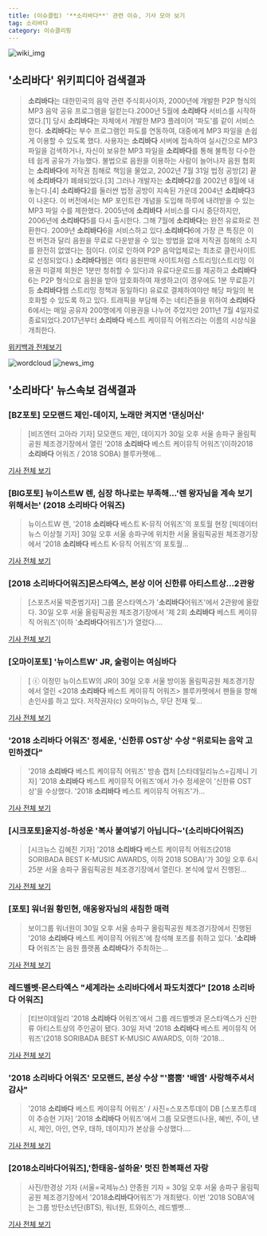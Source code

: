 ```yaml
---
title: (이슈클립) '**소리바다**' 관련 이슈, 기사 모아 보기
tag: 소리바다
category: 이슈클리핑
---
```

![wiki_img](https://user-images.githubusercontent.com/42597476/44503234-41136a80-a6d0-11e8-9071-6fc6418eafe4.png)
## **'**소리바다**'** 위키피디아 검색결과
>**소리바다**는 대한민국의 음악 관련 주식회사이자, 2000년에 개발한 P2P 형식의 MP3 음악 공유 프로그램을 일컫는다.2000년 5월에 **소리바다** 서비스를 시작하였다.[1] 당시 **소리바다**는 자체에서 개발한 MP3 플레이어 '파도'를 같이 서비스한다. **소리바다**는 부수 프로그램인 파도를 연동하여, 대중에게 MP3 파일을 손쉽게 이용할 수 있도록 했다. 사용자는 **소리바다** 서버에 접속하여 실시간으로 MP3 파일을 검색하거나, 자신이 보유한 MP3 파일을 **소리바다**를 통해 불특정 다수한테 쉽게 공유가 가능했다. 불법으로 음원을 이용하는 사람이 늘어나자 음원 협회는 **소리바다**에 저작권 침해로 책임을 물었고, 2002년 7월 31일 법정 공방[2] 끝에 **소리바다**가 폐쇄되었다.[3] 그러나 개발자는 **소리바다**2를 2002년 8월에 내놓는다.[4] **소리바다**2를 둘러싼 법정 공방이 지속된 가운데 2004년 **소리바다**3이 나온다. 이 버전에서는 MP 포인트란 개념을 도입해 하루에 내려받을 수 있는 MP3 파일 수를 제한했다. 2005년에 **소리바다** 서비스를 다시 중단하지만, 2006년에 **소리바다**5를 다시 출시한다. 그해 7월에 **소리바다**는 완전 유료화로 전환한다. 2009년 **소리바다**6을 서비스하고 있다.**소리바다**6에 가장 큰 특징은 이전 버전과 달리 음원을 무료로 다운받을 수 있는 방법을 없애 저작권 침해의 소지를 완전히 없앴다는 점이다. (이로 인하여 P2P 음악업체로는 최초로 클린사이트로 선정되었다.) **소리바다**웹은 여타 음원판매 사이트처럼 스트리밍(스트리밍 이용권 미결제 회원은 1분만 청취할 수 있다)과 유료다운로드를 제공하고 **소리바다**6는 P2P 형식으로 음원을 받아 암호화하여 재생하고(이 경우에도 1분 무료듣기 등 **소리바다**웹 스트리밍 정책과 동일하다) 유료로 결제하여야만 해당 파일의 복호화할 수 있도록 하고 있다. 트래픽을 부담해 주는 네티즌들을 위하여 **소리바다**6에서는 매일 공유자 200명에게 이용권을 나누어 주었지만 2011년 7월 4일자로 종료되었다.2017년부터 **소리바다** 베스트 케이뮤직 어워즈라는 이름의 시상식을 개최한다.

<a href="https://ko.wikipedia.org/wiki/소리바다" target="_blank">위키백과 전체보기</a>

![wordcloud](https://s3.ap-northeast-2.amazonaws.com/lyrics101-wordcloud/2018-08-30-1535632259.png)
![news_img](https://user-images.githubusercontent.com/42597476/44507050-1206f400-a6e4-11e8-8d98-7ffbfebb353f.png)
## **'**소리바다**'** 뉴스속보 검색결과
### [BZ포토] 모모랜드 제인-데이지, 노래만 켜지면 '댄싱머신'

>[비즈엔터 고아라 기자] 모모랜드 제인, 데이지가 30일 오후 서울 송파구 올림픽공원 체조경기장에서 열린 ‘2018 **소리바다** 베스트 케이뮤직 어워즈’(이하2018 **소리바다** 어워즈 / 2018 SOBA) 블루카펫에...

<a href="http://enter.etoday.co.kr/view/news_view.php?varAtcId=149137" target="_blank">기사 전체 보기</a>

### [BIG포토] 뉴이스트W 렌, 심장 하나로는 부족해...'렌 왕자님을 계속 보기 위해서는' (2018 **소리바다** 어워즈)

>뉴이스트W 렌, '2018 **소리바다** 베스트 K-뮤직 어워즈'의 포토월 현장 [빅데이터뉴스 이상철 기자] 30일 오후 서울 송파구에 위치한 서울 올림픽공원 체조경기장에서 '2018 **소리바다** 베스트 K-뮤직 어워즈'의 포토월...

<a href="http://www.thebigdata.co.kr/view.php?ud=201808302118483138482b2d7606_23" target="_blank">기사 전체 보기</a>

### [2018 **소리바다**어워즈]몬스타엑스, 본상 이어 신한류 아티스트상…2관왕

>[스포츠서울 박준범기자] 그룹 몬스타엑스가 '**소리바다**어워즈'에서 2관왕에 올랐다. 30일 오후 서울 올림픽공원 체조경기장에서 '제 2회 **소리바다** 베스트 케이뮤직 어워즈'(이하 '**소리바다**어워즈')가 열렸다....

<a href="http://www.sportsseoul.com/news/read/675684" target="_blank">기사 전체 보기</a>

### [오마이포토] '뉴이스트W' JR, 술렁이는 여심바다

>[ ⓒ 이정민 뉴이스트W의 JR이 30일 오후 서울 방이동 올림픽공원 체조경기장에서 열린 <2018 **소리바다** 베스트 케이뮤직 어워즈> 블루카펫에서 팬들을 향해 손인사를 하고 있다.   저작권자(c) 오마이뉴스, 무단 전재 및...

<a href="http://www.ohmynews.com/NWS_Web/View/at_pg.aspx?CNTN_CD=A0002467992&CMPT_CD=P0010&utm_source=naver&utm_medium=newsearch&utm_campaign=naver_news" target="_blank">기사 전체 보기</a>

### '2018 **소리바다** 어워즈' 정세운, '신한류 OST상' 수상 "위로되는 음악 고민하겠다"

>'2018 **소리바다** 베스트 케이뮤직 어워즈' 방송 캡처 [스타데일리뉴스=김제니 기자] '2018 **소리바다** 베스트 케이뮤직 어워즈'에서 가수 정세운이 '신한류 OST상'을 수상했다. '2018 **소리바다** 베스트 케이뮤직 어워즈'가...

<a href="http://www.stardailynews.co.kr/news/articleView.html?idxno=213781" target="_blank">기사 전체 보기</a>

### [시크포토]윤지성-하성운 '복사 붙여넣기 아닙니다~'(**소리바다**어워즈)

>[시크뉴스 김혜진 기자] '2018 **소리바다** 베스트 케이뮤직 어워즈(2018 SORIBADA BEST K-MUSIC AWARDS, 이하 2018 SOBA)'가 30일 오후 6시 25분 서울 송파구 올림픽공원 체조경기장에서 열린다. 본식에 앞서 진행된...

<a href="http://chicnews.mk.co.kr/article.php?aid=1535631449209124009" target="_blank">기사 전체 보기</a>

### [포토] 워너원 황민현, 애옹왕자님의 새침한 매력

>보이그룹 워너원이 30일 오후 서울 송파구 올림픽공원 체조경기장에서 진행된 '2018 **소리바다** 베스트 케이뮤직 어워즈'에 참석해 포즈를 취하고 있다. '**소리바다** 어워즈'는 음원 플랫폼 **소리바다**가 주최하는...

<a href="http://enews.imbc.com/News/RetrieveNewsInfo/241941" target="_blank">기사 전체 보기</a>

### 레드벨벳·몬스타엑스 "세계라는 **소리바다**에서 파도치겠다" [2018 **소리바다** 어워즈]

>[티브이데일리 '2018 **소리바다** 어워즈'에서 그룹 레드벨벳과 몬스타엑스가 신한류 아티스트상의 주인공이 됐다. 30일 저녁 '2018 **소리바다** 베스트 케이뮤직 어워즈'(2018 SORIBADA BEST K-MUSIC AWARDS, 이하 '2018...

<a href="http://tvdaily.asiae.co.kr/read.php3?aid=15356311581390119010" target="_blank">기사 전체 보기</a>

### '2018 **소리바다** 어워즈' 모모랜드, 본상 수상 "'뿜뿜' '배엠' 사랑해주셔서 감사"

>'2018 **소리바다** 베스트 케이뮤직 어워즈' / 사진=스포츠투데이 DB [스포츠투데이 추승현 기자] '2018 **소리바다** 어워즈'에서 그룹 모모랜드(나윤, 혜빈, 주이, 낸시, 제인, 아인, 연우, 태하, 데이지)가 본상을 수상했다....

<a href="http://stoo.asiae.co.kr/news/naver_view.htm?idxno=2018083021084311751" target="_blank">기사 전체 보기</a>

### [2018**소리바다**어워즈],'한태웅-설하윤' 멋진 한복패션 자랑

>사진/한경상 기자 (서울=국제뉴스) 안종원 기자 = 30일 오후 서울 송파구 올림픽공원 체조경기장에서 '2018**소리바다**어워즈'가 개최됐다. 이번 '2018 SOBA'에는 그룹 방탄소년단(BTS), 워너원, 트와이스, 레드벨벳...

<a href="http://www.gukjenews.com/news/articleView.html?idxno=983430" target="_blank">기사 전체 보기</a>


